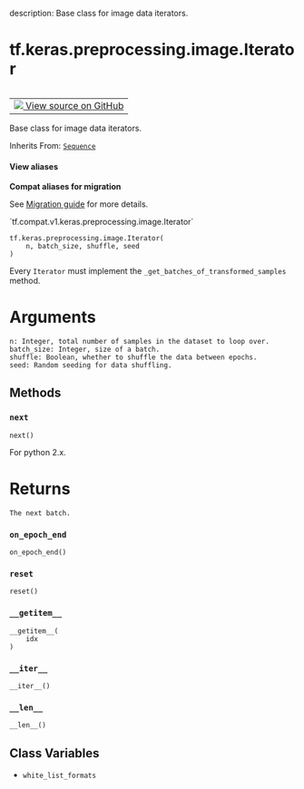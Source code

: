 description: Base class for image data iterators.

<div itemscope itemtype="http://developers.google.com/ReferenceObject">
<meta itemprop="name" content="tf.keras.preprocessing.image.Iterator" />
<meta itemprop="path" content="Stable" />
<meta itemprop="property" content="__getitem__"/>
<meta itemprop="property" content="__init__"/>
<meta itemprop="property" content="__iter__"/>
<meta itemprop="property" content="__len__"/>
<meta itemprop="property" content="next"/>
<meta itemprop="property" content="on_epoch_end"/>
<meta itemprop="property" content="reset"/>
<meta itemprop="property" content="white_list_formats"/>
</div>

# tf.keras.preprocessing.image.Iterator

<!-- Insert buttons and diff -->

<table class="tfo-notebook-buttons tfo-api nocontent" align="left">
<td>
  <a target="_blank" href="https://github.com/tensorflow/tensorflow/blob/r2.3/tensorflow/python/keras/preprocessing/image.py#L305-L306">
    <img src="https://www.tensorflow.org/images/GitHub-Mark-32px.png" />
    View source on GitHub
  </a>
</td>
</table>



Base class for image data iterators.

Inherits From: [`Sequence`](../../../../tf/keras/utils/Sequence.md)

<section class="expandable">
  <h4 class="showalways">View aliases</h4>
  <p>
<b>Compat aliases for migration</b>
<p>See
<a href="https://www.tensorflow.org/guide/migrate">Migration guide</a> for
more details.</p>
<p>`tf.compat.v1.keras.preprocessing.image.Iterator`</p>
</p>
</section>

<pre class="devsite-click-to-copy prettyprint lang-py tfo-signature-link">
<code>tf.keras.preprocessing.image.Iterator(
    n, batch_size, shuffle, seed
)
</code></pre>



<!-- Placeholder for "Used in" -->

Every `Iterator` must implement the `_get_batches_of_transformed_samples`
method.

# Arguments
    n: Integer, total number of samples in the dataset to loop over.
    batch_size: Integer, size of a batch.
    shuffle: Boolean, whether to shuffle the data between epochs.
    seed: Random seeding for data shuffling.

## Methods

<h3 id="next"><code>next</code></h3>

<pre class="devsite-click-to-copy prettyprint lang-py tfo-signature-link">
<code>next()
</code></pre>

For python 2.x.

# Returns
    The next batch.

<h3 id="on_epoch_end"><code>on_epoch_end</code></h3>

<pre class="devsite-click-to-copy prettyprint lang-py tfo-signature-link">
<code>on_epoch_end()
</code></pre>




<h3 id="reset"><code>reset</code></h3>

<pre class="devsite-click-to-copy prettyprint lang-py tfo-signature-link">
<code>reset()
</code></pre>




<h3 id="__getitem__"><code>__getitem__</code></h3>

<pre class="devsite-click-to-copy prettyprint lang-py tfo-signature-link">
<code>__getitem__(
    idx
)
</code></pre>




<h3 id="__iter__"><code>__iter__</code></h3>

<pre class="devsite-click-to-copy prettyprint lang-py tfo-signature-link">
<code>__iter__()
</code></pre>




<h3 id="__len__"><code>__len__</code></h3>

<pre class="devsite-click-to-copy prettyprint lang-py tfo-signature-link">
<code>__len__()
</code></pre>






## Class Variables

* `white_list_formats` <a id="white_list_formats"></a>
